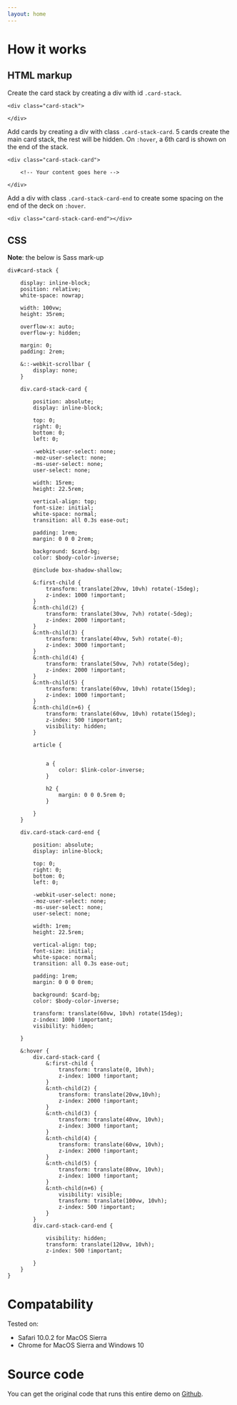 ```yaml
---
layout: home
---
```


# How it works

## HTML markup

Create the card stack by creating a div with id `.card-stack`.

```
<div class="card-stack">

</div>
```

Add cards by creating a div with class `.card-stack-card`. 5 cards create the main card stack, the rest will be hidden. On `:hover`, a 6th card is shown on the end of the stack.

```
<div class="card-stack-card">
	
	<!-- Your content goes here -->
	
</div>

```
Add a div with class `.card-stack-card-end` to create some spacing on the end of the deck on `:hover`.

```
<div class="card-stack-card-end"></div>
```

## CSS

**Note**: the below is Sass mark-up

```
div#card-stack {

	display: inline-block;
	position: relative;
	white-space: nowrap;

	width: 100vw;
	height: 35rem;

	overflow-x: auto;
	overflow-y: hidden;

	margin: 0;
	padding: 2rem;

	&::-webkit-scrollbar {
	    display: none;
	}

	div.card-stack-card {

		position: absolute;
		display: inline-block;

	    top: 0;
	    right: 0;
	    bottom: 0;
	    left: 0;

	    -webkit-user-select: none;
	    -moz-user-select: none;
	    -ms-user-select: none;
	    user-select: none;

		width: 15rem;
		height: 22.5rem;

		vertical-align: top;
		font-size: initial;
		white-space: normal;
		transition: all 0.3s ease-out;

		padding: 1rem;
		margin: 0 0 0 2rem;

		background: $card-bg;
		color: $body-color-inverse;

		@include box-shadow-shallow;

		&:first-child {
			transform: translate(20vw, 10vh) rotate(-15deg);
			z-index: 1000 !important;
		}
		&:nth-child(2) {
			transform: translate(30vw, 7vh) rotate(-5deg);
			z-index: 2000 !important;
		}
		&:nth-child(3) {
			transform: translate(40vw, 5vh) rotate(-0);
			z-index: 3000 !important;
		}
		&:nth-child(4) {
			transform: translate(50vw, 7vh) rotate(5deg);
			z-index: 2000 !important;
		}
		&:nth-child(5) {
			transform: translate(60vw, 10vh) rotate(15deg);
			z-index: 1000 !important;
		}
		&:nth-child(n+6) {
			transform: translate(60vw, 10vh) rotate(15deg);
			z-index: 500 !important;
			visibility: hidden;
		}

		article {


			a {
				color: $link-color-inverse;
			}

			h2 {
				margin: 0 0 0.5rem 0;
			}

		}
	}

	div.card-stack-card-end {

		position: absolute;
		display: inline-block;

	    top: 0;
	    right: 0;
	    bottom: 0;
	    left: 0;

	    -webkit-user-select: none;
	    -moz-user-select: none;
	    -ms-user-select: none;
	    user-select: none;

		width: 1rem;
		height: 22.5rem;

		vertical-align: top;
		font-size: initial;
		white-space: normal;
		transition: all 0.3s ease-out;

		padding: 1rem;
		margin: 0 0 0 0rem;

		background: $card-bg;
		color: $body-color-inverse;

		transform: translate(60vw, 10vh) rotate(15deg);
		z-index: 1000 !important;
		visibility: hidden;

	}

	&:hover {
		div.card-stack-card {
			&:first-child {
				transform: translate(0, 10vh);
				z-index: 1000 !important;
			}
			&:nth-child(2) {
				transform: translate(20vw,10vh);
				z-index: 2000 !important;
			}
			&:nth-child(3) {
				transform: translate(40vw, 10vh);
				z-index: 3000 !important;
			}
			&:nth-child(4) {
				transform: translate(60vw, 10vh);
				z-index: 2000 !important;
			}
			&:nth-child(5) {
				transform: translate(80vw, 10vh);
				z-index: 1000 !important;
			}
			&:nth-child(n+6) {
				visibility: visible;
				transform: translate(100vw, 10vh);
				z-index: 500 !important;
			}
		}
		div.card-stack-card-end {

			visibility: hidden;
			transform: translate(120vw, 10vh);
			z-index: 500 !important;

		}
	}
}
```

# Compatability

Tested on:
- Safari 10.0.2 for MacOS Sierra
- Chrome for MacOS Sierra and Windows 10

# Source code

You can get the original code that runs this entire demo on [Github](//github.com/johnpeart/outline-card-stack).